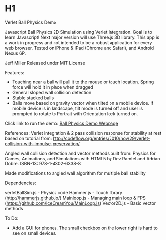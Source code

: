 # H1
Verlet Ball Physics Demo

Javascript Ball Physics 2D Simulation using Verlet Integration. Goal is to learn Javascript! Next major version will use Three.js 3D library. This app is a work in progress and not intended to be a robust application for every web browser. Tested on iPhone & iPad (Chrome and Safari), and Android Nexus 6P.

Jeff Miller 
Released under MIT License

Features:
- Touching near a ball will pull it to the mouse or touch location. Spring force will hold it in place when dragged
- General sloped wall collision detection
- Stable stacked balls
- Balls move based on gravity vector when tilted on a mobile device. If mobile device is in landscape, tilt 
  mode is turned off and user is prompted to rotate to Portrait with Orientation lock turned on.

Click link to run the demo: [Ball Physics Demo Webpage](https://jmogl.github.io/VerletBallPhysicsDemo/)	

References:
Verlet integration & 2 pass collision response for stability at rest based on tutorial from:
http://codeflow.org/entries/2010/nov/29/verlet-collision-with-impulse-preservation/

Angled wall collision detection and vector methods built from:
Physics for Games, Animations, and Simulations with HTML5 by Dev Ramtel and Adrian Dobre. ISBN-13: 978-1-4302-6338-8

Made modifications to angled wall algorithm for multiple ball stability

Dependencies:

verletBallSim.js - Physics code
Hammer.js   - Touch library (http://hammerjs.github.io/)
Mainloop.js - Managing main loop & FPS (https://github.com/IceCreamYou/MainLoop.js)
Vector2D.js - Basic vector methods 

To Do:
- Add a GUI for phones. The small checkbox on the lower right is hard to see on small devices.
